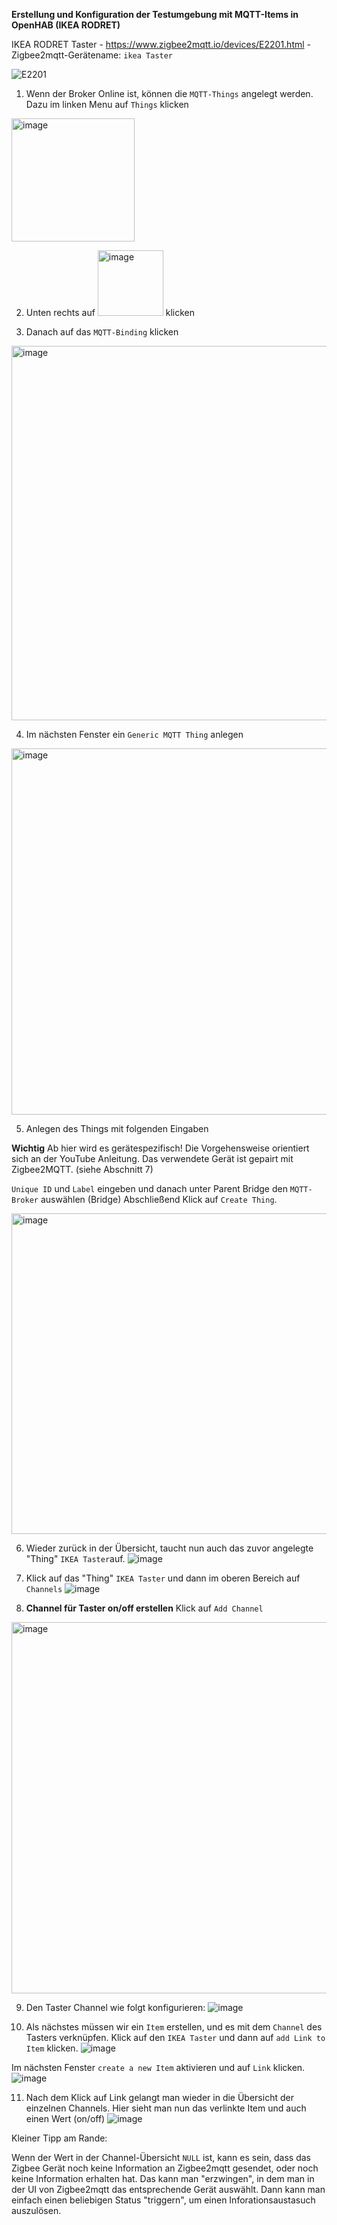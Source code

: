 **Erstellung und Konfiguration der Testumgebung mit MQTT-Items in OpenHAB (IKEA RODRET)**

IKEA RODRET Taster - https://www.zigbee2mqtt.io/devices/E2201.html - Zigbee2mqtt-Gerätename: ```ikea Taster```

![E2201](https://github.com/obenschlaefer/ZigPi/assets/79227566/0beab1c6-044b-46f3-9539-4b73f2005676)

1. Wenn der Broker Online ist, können die ```MQTT-Things``` angelegt werden. Dazu im linken Menu auf ```Things``` klicken
<img width="197" alt="image" src="https://github.com/obenschlaefer/ZigPi/assets/79227566/f641044c-c4d3-453c-86f9-060f53d6edd2">

2. Unten rechts auf <img width="105" alt="image" src="https://github.com/obenschlaefer/ZigPi/assets/79227566/7e11733a-2f11-47e3-b63b-24b927724d88"> klicken

3. Danach auf das ```MQTT-Binding``` klicken
<img width="599" alt="image" src="https://github.com/obenschlaefer/ZigPi/assets/79227566/92e01aeb-e663-4c5a-a105-32ad5c275d44">

4. Im nächsten Fenster ein ```Generic MQTT Thing``` anlegen
<img width="586" alt="image" src="https://github.com/obenschlaefer/ZigPi/assets/79227566/c69e4cf0-5711-44a5-9292-9755a075becf">

5. Anlegen des Things mit folgenden Eingaben

**Wichtig** Ab hier wird es gerätespezifisch! Die Vorgehensweise orientiert sich an der YouTube Anleitung. Das verwendete Gerät ist gepairt mit Zigbee2MQTT. (siehe Abschnitt 7)

```Unique ID``` und ```Label``` eingeben und danach unter Parent Bridge den ```MQTT-Broker``` auswählen (Bridge)
Abschließend Klick auf ```Create Thing```.

<img width="513" alt="image" src="https://github.com/obenschlaefer/ZigPi/assets/79227566/af3e592d-fe49-4b12-8141-0e668c508999">

6. Wieder zurück in der Übersicht, taucht nun auch das zuvor angelegte "Thing" ```IKEA Taster```auf.
![image](https://github.com/obenschlaefer/ZigPi/assets/79227566/7b4e7100-883e-4de3-a499-3f277fbacb02)


7. Klick auf das "Thing" ```IKEA Taster``` und dann im oberen Bereich auf ```Channels```
![image](https://github.com/obenschlaefer/ZigPi/assets/79227566/1b1df270-63f8-4535-9aed-319e1e12287d)

8. **Channel für Taster on/off erstellen** Klick auf ```Add Channel```
<img width="594" alt="image" src="https://github.com/obenschlaefer/ZigPi/assets/79227566/d6cb7064-e676-40db-b721-238a65fc9fc1">

9. Den Taster Channel wie folgt konfigurieren:
![image](https://github.com/obenschlaefer/ZigPi/assets/79227566/495e9cdb-44ef-4e6d-8b9f-d849c9c84715)

10. Als nächstes müssen wir ein ```Item``` erstellen, und es mit dem ```Channel``` des Tasters verknüpfen. Klick auf den ```IKEA Taster``` und dann auf ```add Link to Item``` klicken.
![image](https://github.com/obenschlaefer/ZigPi/assets/79227566/6da14126-eeeb-4543-8f0b-cfbd26108cfb)

Im nächsten Fenster ```create a new Item``` aktivieren und auf ```Link``` klicken.
![image](https://github.com/obenschlaefer/ZigPi/assets/79227566/45f2c02c-2a6a-4079-9040-e8754eeda18f)

11. Nach dem Klick auf Link gelangt man wieder in die Übersicht der einzelnen Channels. Hier sieht man nun das verlinkte Item und auch einen Wert (on/off)
![image](https://github.com/obenschlaefer/ZigPi/assets/79227566/81eccb1e-37af-4ee4-806e-6fc104b134df)

Kleiner Tipp am Rande:

Wenn der Wert in der Channel-Übersicht ```NULL``` ist, kann es sein, dass das Zigbee Gerät noch keine Information an Zigbee2mqtt gesendet, oder noch keine Information erhalten hat. Das kann man "erzwingen", in dem man in der UI von Zigbee2mqtt das entsprechende Gerät auswählt. Dann kann man einfach einen beliebigen Status "triggern", um einen Inforationsaustasuch auszulösen.

    
  
   




